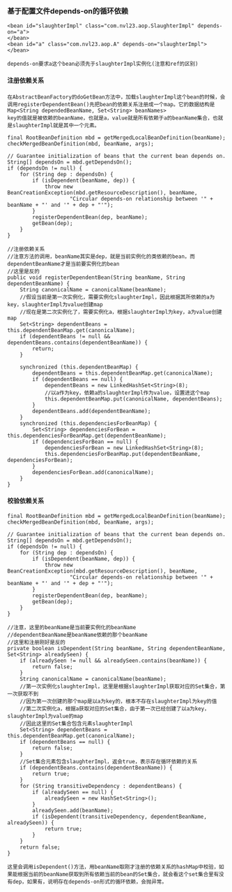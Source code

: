 ### 基于配置文件depends-on的循环依赖
    <bean id="slaughterImpl" class="com.nvl23.aop.SlaughterImpl" depends-on="a">
    </bean>
    <bean id="a" class="com.nvl23.aop.A" depends-on="slaughterImpl">
    </bean>

    depends-on要求a这个bean必须先于slaughterImpl实例化(注意和ref的区别)

#### 注册依赖关系
    在AbstractBeanFactory的doGetBean方法中，加载slaughterImpl这个bean的时候，会调用registerDependentBean()先把bean的依赖关系注册成一个map。它的数据结构是Map<String dependedBeanName, Set<String> beanNames>
    key的值就是被依赖的beanName，也就是a，value就是所有依赖于a的beanName集合，也就是slaughterImpl就是其中一个元素。
```
final RootBeanDefinition mbd = getMergedLocalBeanDefinition(beanName);
checkMergedBeanDefinition(mbd, beanName, args);

// Guarantee initialization of beans that the current bean depends on.
String[] dependsOn = mbd.getDependsOn();
if (dependsOn != null) {
    for (String dep : dependsOn) {
        if (isDependent(beanName, dep)) {
            throw new BeanCreationException(mbd.getResourceDescription(), beanName,
                    "Circular depends-on relationship between '" + beanName + "' and '" + dep + "'");
        }
        registerDependentBean(dep, beanName);
        getBean(dep);
    }
}

//注册依赖关系
//注意方法的调用，beanName其实是dep，就是当前实例化的类依赖的bean，而dependentBeanName才是当前要实例化的bean
//这里是反的
public void registerDependentBean(String beanName, String dependentBeanName) {
    String canonicalName = canonicalName(beanName);
    //假设当前是第一次实例化，需要实例化slaughterImpl，因此根据其所依赖的a为key，slaughterImpl为value创建map
    //现在是第二次实例化了，需要实例化a，根据slaughterImpl为key，a为value创建map
    Set<String> dependentBeans = this.dependentBeanMap.get(canonicalName);
    if (dependentBeans != null && dependentBeans.contains(dependentBeanName)) {
        return;
    }

    synchronized (this.dependentBeanMap) {
        dependentBeans = this.dependentBeanMap.get(canonicalName);
        if (dependentBeans == null) {
            dependentBeans = new LinkedHashSet<String>(8);
            //以a作为key，依赖a的slaughterImpl作为value，设置进这个map
            this.dependentBeanMap.put(canonicalName, dependentBeans);
        }
        dependentBeans.add(dependentBeanName);
    }
    synchronized (this.dependenciesForBeanMap) {
        Set<String> dependenciesForBean = this.dependenciesForBeanMap.get(dependentBeanName);
        if (dependenciesForBean == null) {
            dependenciesForBean = new LinkedHashSet<String>(8);
            this.dependenciesForBeanMap.put(dependentBeanName, dependenciesForBean);
        }
        dependenciesForBean.add(canonicalName);
    }
}
```
#### 校验依赖关系
```
final RootBeanDefinition mbd = getMergedLocalBeanDefinition(beanName);
checkMergedBeanDefinition(mbd, beanName, args);

// Guarantee initialization of beans that the current bean depends on.
String[] dependsOn = mbd.getDependsOn();
if (dependsOn != null) {
    for (String dep : dependsOn) {
        if (isDependent(beanName, dep)) {
            throw new BeanCreationException(mbd.getResourceDescription(), beanName,
                    "Circular depends-on relationship between '" + beanName + "' and '" + dep + "'");
        }
        registerDependentBean(dep, beanName);
        getBean(dep);
    }
}

//注意，这里的beanName是当前要实例化的beanName
//dependentBeanName是beanName依赖的那个beanName
//这里和注册刚好是反的
private boolean isDependent(String beanName, String dependentBeanName, Set<String> alreadySeen) {
    if (alreadySeen != null && alreadySeen.contains(beanName)) {
        return false;
    }
    String canonicalName = canonicalName(beanName);
    //第一次实例化slaughterImpl，这里是根据slaughterImpl获取对应的Set集合，第一次获取不到
    //因为第一次创建的那个map是以a为key的，根本不存在slaughterImpl为key的值
    //第二次实例化a，根据a获取对应的Set集合，由于第一次已经创建了以a为key，slaughterImpl为value的map
    //因此这里的Set集合包含元素slaughterImpl
    Set<String> dependentBeans = this.dependentBeanMap.get(canonicalName);
    if (dependentBeans == null) {
        return false;
    }
    //Set集合元素包含slaughterImpl，返会true，表示存在循环依赖的关系
    if (dependentBeans.contains(dependentBeanName)) {
        return true;
    }
    for (String transitiveDependency : dependentBeans) {
        if (alreadySeen == null) {
            alreadySeen = new HashSet<String>();
        }
        alreadySeen.add(beanName);
        if (isDependent(transitiveDependency, dependentBeanName, alreadySeen)) {
            return true;
        }
    }
    return false;
}
```
    这里会调用isDependent()方法，用beanName取刚才注册的依赖关系的hashMap中校验，如果能根据当前的beanName获取到所有依赖当前的bean的Set集合，就会看这个set集合里有没有dep，如果有，说明存在depends-on形式的循环依赖，会抛异常。